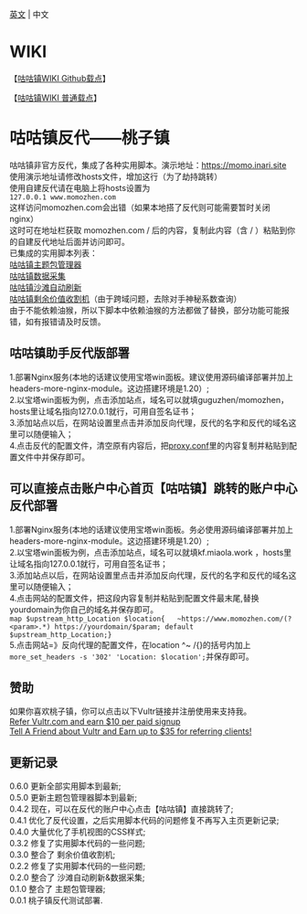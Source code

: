[英文](README.md) | 中文  
# WIKI
【[咕咕镇WIKI Github载点](https://gugutown.github.io/Wiki)】   

【[咕咕镇WIKI 普通载点](https://gu.inari.site/Wiki)】

# 咕咕镇反代——桃子镇
咕咕镇非官方反代，集成了各种实用脚本。演示地址：https://momo.inari.site     
使用演示地址请修改hosts文件，增加这行（为了劫持跳转）    
使用自建反代请在电脑上将hosts设置为   
`127.0.0.1 www.momozhen.com`    
这样访问momozhen.com会出错（如果本地搭了反代则可能需要暂时关闭nginx）   
这时可在地址栏获取 momozhen.com / 后的内容，复制此内容（含 / ）粘贴到你的自建反代地址后面并访问即可。    
已集成的实用脚本列表：   
[咕咕镇主题包管理器](https://greasyfork.org/scripts/450204)   
[咕咕镇数据采集](https://greasyfork.org/scripts/445173)   
[咕咕镇沙滩自动刷新](https://greasyfork.org/scripts/397225)   
[咕咕镇剩余价值收割机](https://greasyfork.org/scripts/408937)（由于跨域问题，去除对手神秘系数查询）   
由于不能依赖油猴，所以下脚本中依赖油猴的方法都做了替换，部分功能可能报错，如有报错请及时反馈。

## 咕咕镇助手反代版部署  
1.部署Nginx服务(本地的话建议使用宝塔win面板。建议使用源码编译部署并加上headers-more-nginx-module。这边搭建环境是1.20）;   
2.以宝塔win面板为例，点击添加站点，域名可以就填guguzhen/momozhen，hosts里让域名指向127.0.0.1就行，可用自签名证书；   
3.添加站点以后，在网站设置里点击并添加反向代理，反代的名字和反代的域名这里可以随便输入；   
4.点击反代的配置文件，清空原有内容后，把[proxy.conf](https://github.com/HazukiKaguya/GuguTownProxy/blob/main/proxy.conf)里的内容复制并粘贴到配置文件中并保存即可。

## 可以直接点击账户中心首页【咕咕镇】跳转的账户中心反代部署
1.部署Nginx服务(本地的话建议使用宝塔win面板。务必使用源码编译部署并加上headers-more-nginx-module。这边搭建环境是1.20）;  
2.以宝塔win面板为例，点击添加站点，域名可以就填kf.miaola.work ，hosts里让域名指向127.0.0.1就行，可用自签名证书；   
3.添加站点以后，在网站设置里点击并添加反向代理，反代的名字和反代的域名这里可以随便输入；   
4.点击网站的配置文件，把这段内容复制并粘贴到配置文件最末尾,替换yourdomain为你自己的域名并保存即可。   
 `map $upstream_http_Location $location{   ~https://www.momozhen.com/(?<param>.*) https://yourdomain/$param; default $upstream_http_Location;}`   
5.点击网站=》反向代理的配置文件，在location ^~ /{}的括号内加上 `more_set_headers -s '302' 'Location: $location';`并保存即可。

## 赞助    
如果你喜欢桃子镇，你可以点击以下Vultr链接并注册使用来支持我。    
[Refer Vultr.com and earn $10 per paid signup](https://www.vultr.com/?ref=7365869)  
[Tell A Friend about Vultr and Earn up to $35 for referring clients!](https://www.vultr.com/?ref=9023177-8H)  

## 更新记录
0.6.0 更新全部实用脚本到最新;   
0.5.0 更新主题包管理器脚本到最新;   
0.4.2 现在，可以在反代的账户中心点击【咕咕镇】直接跳转了;   
0.4.1 优化了反代设置，之后实用脚本代码的问题修复不再写入主页更新记录;   
0.4.0 大量优化了手机视图的CSS样式;   
0.3.2 修复了实用脚本代码的一些问题;    
0.3.0 整合了 剩余价值收割机;   
0.2.2 修复了实用脚本代码的一些问题;   
0.2.0 整合了 沙滩自动刷新&数据采集;   
0.1.0 整合了 主题包管理器;   
0.0.1 桃子镇反代测试部署.
